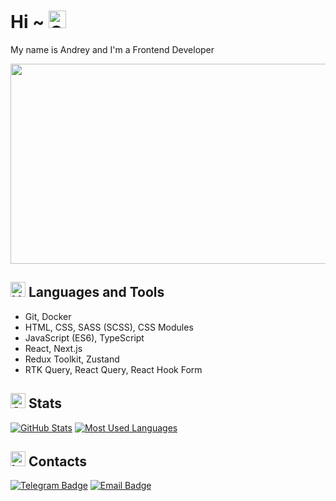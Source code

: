 # Hi ~ <img src="https://cdn.betterttv.net/emote/56d6fbb4d5d429963e27410c/1x.webp" alt="CuteDog" width="28">

My name is Andrey and I'm a Frontend Developer

<div style="text-align: center;"><img src="https://media.tenor.com/Jxbk24m0vV4AAAAd/vibe-rabbit.gif" width="640" height="320"></div>

## <img src="https://cdn.betterttv.net/emote/5b490e73cf46791f8491f6f4/1x.webp" alt="HACKERMANS" width="24"> Languages and Tools

- Git, Docker
- HTML, CSS, SASS (SCSS), CSS Modules
- JavaScript (ES6), TypeScript
- React, Next.js
- Redux Toolkit, Zustand
- RTK Query, React Query, React Hook Form

## <img src="https://cdn.betterttv.net/emote/6197ab6f54f3344f8806589d/1x.webp" alt="SUSSY" width="24"> Stats

[![GitHub Stats](https://github-readme-stats.vercel.app/api?username=leendrew&count_private=true&include_all_commits=true)](https://github.com/leendrew)
[![Most Used Languages](https://github-readme-stats.vercel.app/api/top-langs/?username=leendrew&hide=HTML,CSS,SCSS&layout=compact&count_private=true&langs_count=8)](https://github.com/leendrew)

## <img src="https://cdn.betterttv.net/emote/634042bce6cf26500b42ce56/1x.webp" alt="happi" width="24"> Contacts

[![Telegram Badge](https://img.shields.io/badge/-Telegram-0088cc?style=for-the-badge&logo=Telegram&logoColor=white)](https://t.me/leendrew)
[![Email Badge](https://img.shields.io/badge/-Email-0088cc?style=for-the-badge&logo=Gmail&logoColor=white&color=red)](mailto:leendrew99@gmail.com)

